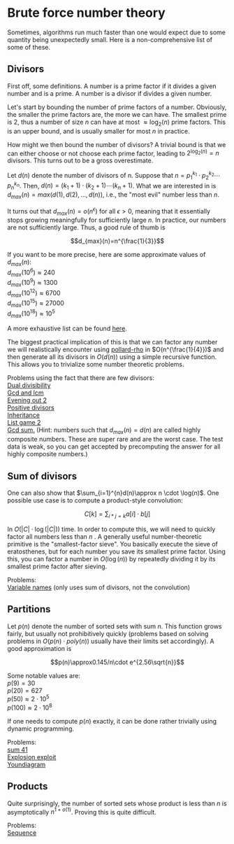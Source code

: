 # Brute force number theory
Sometimes, algorithms run much faster than one would expect due to some quantity being unexpectedly small. Here is a non-comprehensive list of some of these.

## Divisors
First off, some definitions. A number is a prime factor if it divides a given number and is a prime. A number is a divisor if divides a given number.

Let's start by bounding the number of prime factors of a number. Obviously, the smaller the prime factors are, the more we can have. The smallest prime is $2$, thus a number of size $n$ can have at most $\approx \log_2(n)$ prime factors. This is an upper bound, and is usually smaller for most $n$ in practice.

How might we then bound the number of divisors? A trivial bound is that we can either choose or not choose each prime factor, leading to $2^{\log_2(n)}=n$ divisors. This turns out to be a gross overestimate.

Let $d(n)$ denote the number of divisors of n. Suppose that $n=p_1^{k_1}\cdot p_2^{k_2} \cdots p_n^{k_n}$. Then, $d(n)=(k_1+1)\cdot(k_2+1)\cdots(k_n+1)$. What we are interested in is $d_{max}(n)=max(d(1),d(2),\dots,d(n))$, i.e., the "most evil" number less than $n$. 

It turns out that $d_{max}(n)=o(n^{\epsilon})$ for all $\epsilon > 0$, meaning that it essentially stops growing meaningfully for sufficiently large $n$. In practice, our numbers are not sufficiently large. Thus, a good rule of thumb is

$$d_{max}(n)=n^{\frac{1}{3}}$$

If you want to be more precise, here are some approximate values of $d_{max}(n)$:\
$d_{max}(10^6)\approx240$\
$d_{max}(10^9)\approx1300$\
$d_{max}(10^{12})\approx6700$\
$d_{max}(10^{15})\approx27000$\
$d_{max}(10^{18})\approx10^5$

A more exhaustive list can be found [here](https://gist.github.com/dario2994/fb4713f252ca86c1254d).

The biggest practical implication of this is that we can factor any number we will realistically encounter using [pollard-rho](https://github.com/kth-competitive-programming/kactl/blob/main/content/number-theory/Factor.h) in $O(n^{\frac{1}{4}})$ and then generate all its divisors in $O(d(n))$ using a simple recursive function. This allows you to trivialize some number theoretic problems.

Problems using the fact that there are few divisors:\
[Dual divisibility](https://open.kattis.com/problems/dualdivisibility)\
[Gcd and lcm](https://open.kattis.com/problems/gcdandlcm)\
[Evening out 2](https://open.kattis.com/problems/eveningout2)\
[Positive divisors](https://open.kattis.com/problems/positivedivisors)\
[Inheritance](https://open.kattis.com/problems/inheritance)\
[List game 2](https://open.kattis.com/problems/listgame2)\
[Gcd sum.](https://open.kattis.com/problems/gcdsum) (Hint: numbers such that $d_{max}(n)=d(n)$ are called highly composite numbers. These are super rare and are the worst case. The test data is weak, so you can get accepted by precomputing the answer for all highly composite numbers.)

## Sum of divisors

One can also show that $\sum_{i=1}^{n}d(n)\approx n \cdot \log(n)$. One possible use case is to compute a product-style convolution:

$$C[k]=\sum_{i*j=k}a[i]\cdot b[j]$$

In $O(|C|\cdot \log(|C|))$ time. In order to compute this, we will need to quickly factor all numbers less than $n$ .
A generally useful number-theoretic primitive is the "smallest-factor sieve". You basically execute the sieve of eratosthenes, but for each number you save its smallest prime factor. Using this, you can factor a number in $O(\log(n))$ by repeatedly dividing it by its smallest prime factor after sieving.

Problems:\
[Variable names](https://open.kattis.com/problems/variabelnamn) (only uses sum of divisors, not the convolution)

## Partitions

Let $p(n)$ denote the number of sorted sets with sum $n$. This function grows fairly, but usually not prohibitively quickly (problems based on solving problems in $O(p(n) \cdot poly(n))$ usually have their limits set accordingly). A good approximation is

$$p(n)\approx0.145/n\cdot e^{2.56\sqrt{n}}$$

Some notable values are:\
$p(9)=30$\
$p(20)=627$\
$p(50)\approx 2 \cdot 10^5$\
$p(100)\approx 2 \cdot 10^8$

If one needs to compute $p(n)$ exactly, it can be done rather trivially using dynamic programming.

Problems:\
[sum 41](https://www.facebook.com/codingcompetitions/hacker-cup/2023/round-1/problems/B2?source=google)\
[Explosion exploit](https://open.kattis.com/problems/explosion)\
[Youndiagram](https://po.kattis.com/problems/young)

## Products
Quite surprisingly, the number of sorted sets whose product is less than $n$ is asymptotically $n^{1+o(1)}$. Proving this is quite difficult.

Problems:\
[Sequence](https://boi23.kattis.com/problems/boi23.sequence)
